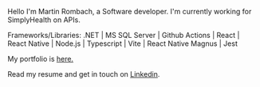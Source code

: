 Hello I'm Martin Rombach, a Software developer. I'm currently working for SimplyHealth on APIs.

Frameworks/Libraries: .NET | MS SQL Server | Github Actions | React | React Native | Node.js | Typescript | Vite | React Native Magnus | Jest 

My portfolio is <a href="https://www.martinrombachdev.com/"> here.</a>

Read my resume and get in touch on <a href="https://www.linkedin.com/in/martin-rombach-0a67b266/">Linkedin</a>.

